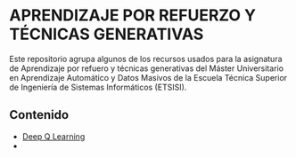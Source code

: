 # APRENDIZAJE POR REFUERZO Y TÉCNICAS GENERATIVAS

Este repositorio agrupa algunos de los recursos usados para la asignatura de
Aprendizaje por refuero y técnicas generativas del Máster Universitario en Aprendizaje Automático y Datos Masivos de la Escuela Técnica Superior de Ingeniería de Sistemas Informáticos  (ETSISI).

## Contenido
- [Deep Q Learning](Slides/1-DeepQLearning.pdf)
- 

